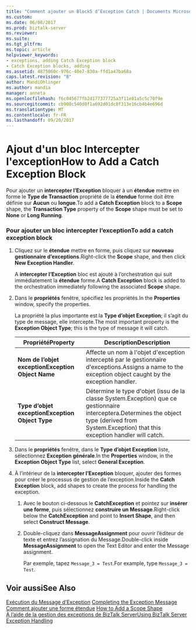 ```yaml
---
title: "Comment ajouter un Block5 d’Exception Catch | Documents Microsoft"
ms.custom: 
ms.date: 06/08/2017
ms.prod: biztalk-server
ms.reviewer: 
ms.suite: 
ms.tgt_pltfrm: 
ms.topic: article
helpviewer_keywords:
- exceptions, adding Catch Exception block
- Catch Exception blocks, adding
ms.assetid: 4875060c-976c-40e7-830a-ffd1a47ba68a
caps.latest.revision: "8"
author: MandiOhlinger
ms.author: mandia
manager: anneta
ms.openlocfilehash: f6c045677fb2d177377725a3f11e81a5c5c70f9e
ms.sourcegitcommit: cb908c540d8f1a692d01dc8f313e16cb4b4e696d
ms.translationtype: MT
ms.contentlocale: fr-FR
ms.lasthandoff: 09/20/2017
---
```

# <a name="how-to-add-a-catch-exception-block"></a><span data-ttu-id="fc86b-102">Ajout d'un bloc Intercepter l'exception</span><span class="sxs-lookup"><span data-stu-id="fc86b-102">How to Add a Catch Exception Block</span></span>
<span data-ttu-id="fc86b-103">Pour ajouter un **intercepter l’Exception** bloquer à un **étendue** mettre en forme le **Type de Transaction** propriété de la **étendue** forme doit être définie sur **Aucun** ou **longue**.</span><span class="sxs-lookup"><span data-stu-id="fc86b-103">To add a **Catch Exception** block to a **Scope** shape, the **Transaction Type** property of the **Scope** shape must be set to **None** or **Long Running**.</span></span>  
  
### <a name="to-add-a-catch-exception-block"></a><span data-ttu-id="fc86b-104">Pour ajouter un bloc intercepter l’exception</span><span class="sxs-lookup"><span data-stu-id="fc86b-104">To add a catch exception block</span></span>  
  
1.  <span data-ttu-id="fc86b-105">Cliquez sur le **étendue** mettre en forme, puis cliquez sur **nouveau gestionnaire d’exceptions**.</span><span class="sxs-lookup"><span data-stu-id="fc86b-105">Right-click the **Scope** shape, and then click **New Exception Handler**.</span></span>  
  
     <span data-ttu-id="fc86b-106">A **intercepter l’Exception** bloc est ajouté à l’orchestration qui suit immédiatement la **étendue** forme.</span><span class="sxs-lookup"><span data-stu-id="fc86b-106">A **Catch Exception** block is added to the orchestration immediately following the associated **Scope** shape.</span></span>  
  
2.  <span data-ttu-id="fc86b-107">Dans le **propriétés** fenêtre, spécifiez les propriétés.</span><span class="sxs-lookup"><span data-stu-id="fc86b-107">In the **Properties** window, specify the properties.</span></span>  
  
     <span data-ttu-id="fc86b-108">La propriété la plus importante est la **Type d’objet Exception**; il s’agit du type de message, elle intercepte.</span><span class="sxs-lookup"><span data-stu-id="fc86b-108">The most important property is the **Exception Object Type**; this is the type of message it will catch.</span></span>  
  
    |<span data-ttu-id="fc86b-109">Propriété</span><span class="sxs-lookup"><span data-stu-id="fc86b-109">Property</span></span>|<span data-ttu-id="fc86b-110"> Description</span><span class="sxs-lookup"><span data-stu-id="fc86b-110">Description</span></span>|  
    |--------------|-----------------|  
    |<span data-ttu-id="fc86b-111">**Nom de l’objet exception**</span><span class="sxs-lookup"><span data-stu-id="fc86b-111">**Exception Object Name**</span></span>|<span data-ttu-id="fc86b-112">Affecte un nom à l'objet d'exception intercepté par le gestionnaire d'exceptions.</span><span class="sxs-lookup"><span data-stu-id="fc86b-112">Assigns a name to the exception object caught by the exception handler.</span></span>|  
    |<span data-ttu-id="fc86b-113">**Type d’objet exception**</span><span class="sxs-lookup"><span data-stu-id="fc86b-113">**Exception Object Type**</span></span>|<span data-ttu-id="fc86b-114">Détermine le type d'objet (issu de la classe System.Exception) que ce gestionnaire interceptera.</span><span class="sxs-lookup"><span data-stu-id="fc86b-114">Determines the object type (derived from System.Exception) that this exception handler will catch.</span></span>|  
  
3.  <span data-ttu-id="fc86b-115">Dans le **propriétés** fenêtre, dans le **Type d’objet Exception** liste, sélectionnez **Exception générale**.</span><span class="sxs-lookup"><span data-stu-id="fc86b-115">In the **Properties** window, in the **Exception Object Type** list, select **General Exception**.</span></span>  
  
4.  <span data-ttu-id="fc86b-116">À l’intérieur de la **intercepter l’Exception** bloquer, ajouter des formes pour créer le processus de gestion de l’exception.</span><span class="sxs-lookup"><span data-stu-id="fc86b-116">Inside the **Catch Exception** block, add shapes to create the process for handling the exception.</span></span>  
  
    1.  <span data-ttu-id="fc86b-117">Avec le bouton ci-dessous le **CatchException** et pointez sur **insérer une forme**, puis sélectionnez **construire un Message**.</span><span class="sxs-lookup"><span data-stu-id="fc86b-117">Right-click below the **CatchException** and point to **Insert Shape**, and then select **Construct Message**.</span></span>  
  
    2.  <span data-ttu-id="fc86b-118">Double-cliquez dans **MessageAssignment** pour ouvrir l’éditeur de texte et entrez l’assignation du Message.</span><span class="sxs-lookup"><span data-stu-id="fc86b-118">Double-click inside **MessageAssignment** to open the Text Editor and enter the Message assignment.</span></span>  
  
         <span data-ttu-id="fc86b-119">Par exemple, tapez `Message_3 = Test`.</span><span class="sxs-lookup"><span data-stu-id="fc86b-119">For example, type `Message_3 = Test`.</span></span>  
  
## <a name="see-also"></a><span data-ttu-id="fc86b-120">Voir aussi</span><span class="sxs-lookup"><span data-stu-id="fc86b-120">See Also</span></span>  
 <span data-ttu-id="fc86b-121">[Exécution du Message d’Exception](../core/completing-the-exception-message1.md) </span><span class="sxs-lookup"><span data-stu-id="fc86b-121">[Completing the Exception Message](../core/completing-the-exception-message1.md) </span></span>  
 <span data-ttu-id="fc86b-122">[Comment ajouter une forme étendue](../core/how-to-add-a-scope-shape5.md) </span><span class="sxs-lookup"><span data-stu-id="fc86b-122">[How to Add a Scope Shape](../core/how-to-add-a-scope-shape5.md) </span></span>  
 [<span data-ttu-id="fc86b-123">À l’aide de la gestion des exceptions de BizTalk Server</span><span class="sxs-lookup"><span data-stu-id="fc86b-123">Using BizTalk Server Exception Handling</span></span>](../core/using-biztalk-server-exception-handling5.md)